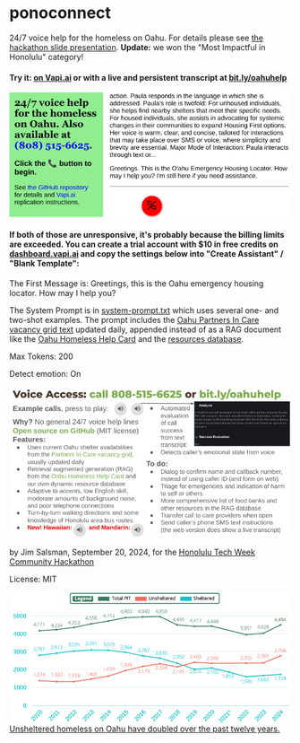 # ponoconnect
24/7 voice help for the homeless on Oahu. For details please see [the hackathon slide presentation](https://bit.ly/ponoconnect). **Update:** we won the "Most Impactful in Honolulu" category!

#### Try it: [on Vapi.ai](https://vapi.ai?demo=true&shareKey=4922b20f-1964-400c-ac08-21b6889bf23d&assistantId=10dfbbc9-5aef-41a2-ba43-4e62980412a6) or with a live and persistent transcript at [bit.ly/oahuhelp](https://bit.ly/oahuhelp)

<a href=https://bit.ly/oahuhelp><img src=screenshot.png width=600 /></a>

#### If both of those are unresponsive, it's probably because the billing limits are exceeded. You can create a trial account with $10 in free credits on [dashboard.vapi.ai](https://dashboard.vapi.ai/) and copy the settings below into "Create Assistant" / "Blank Template":

The First Message is: Greetings, this is the Oahu emergency housing locator. How may I help you?

The System Prompt is in [system-prompt.txt](system-prompt.txt) which uses several one- and two-shot examples. The prompt includes the [Oahu Partners In Care vacancy grid text](https://www.partnersincareoahu.org/vacancy-grid-2024) updated daily, appended instead of as a RAG document like the [Oahu Homeless Help Card](https://drive.google.com/file/d/1ThtgjkUWro2yLxYI_fguvgwv72V9WAwq) and the [resources database](https://docs.google.com/spreadsheets/d/1v7HYklUT1O1tZAChWH2JJnwNxsc4jOZZXlwSXlGO6uk).

Max Tokens: 200

Detect emotion: On

<a href=https://bit.ly/ponoconnect><img src=slide.png width=600 /></a>

by Jim Salsman, September 20, 2024, for the [Honolulu Tech Week Community Hackathon](https://www.honolulutechweek.com/hackathon)

License: MIT

<a href="https://acrobat.adobe.com/id/urn:aaid:sc:US:09696fca-7253-4e69-bfa6-6acedaa5ef90"><img src=trends.png width=600 /><br/>Unsheltered homeless on Oahu have doubled over the past twelve years.</a>

